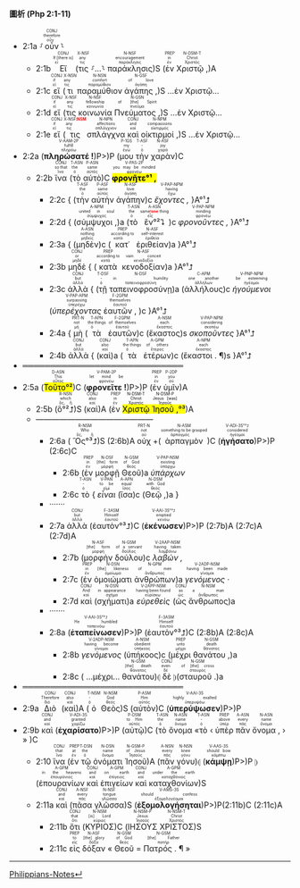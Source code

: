 #### 圖析 (Php 2:1-11)
- 2:1a ⸉<RUBY><ruby><ruby>οὖν<rt>οὖν</rt></ruby><rt>therefore</rt></ruby><rt>CONJ</rt></RUBY>⸊
	- 2:1b <RUBY><ruby><ruby>Εἴ<rt>εἰ</rt></ruby><rt>If [there is]</rt></ruby><rt>CONJ</rt></RUBY> (<RUBY><ruby><ruby>τις<rt>τις</rt></ruby><rt>any</rt></ruby><rt>X-NSF</rt></RUBY> ⸉...⸊ <RUBY><ruby><ruby>παράκλησις<rt>παράκλησις</rt></ruby><rt>encouragement</rt></ruby><rt>N-NSF</rt></RUBY>)S (<RUBY><ruby><ruby>ἐν<rt>ἐν</rt></ruby><rt>in</rt></ruby><rt>PREP</rt></RUBY> <RUBY><ruby><ruby>Χριστῷ ,<rt>Χριστός</rt></ruby><rt>Christ</rt></ruby><rt>N-DSM-T</rt></RUBY>)A 
	- 2:1c <RUBY><ruby><ruby>εἴ<rt>εἰ</rt></ruby><rt>if</rt></ruby><rt>CONJ</rt></RUBY> (<RUBY><ruby><ruby>τι<rt>τις</rt></ruby><rt>any</rt></ruby><rt>X-NSN</rt></RUBY> <RUBY><ruby><ruby>παραμύθιον<rt>παραμύθιον</rt></ruby><rt>comfort</rt></ruby><rt>N-NSN</rt></RUBY> <RUBY><ruby><ruby>ἀγάπης ,<rt>ἀγάπη</rt></ruby><rt>of love</rt></ruby><rt>N-GSF</rt></RUBY>)S ...ἐν Χριστῷ...
	- 2:1d <RUBY><ruby><ruby>εἴ<rt>εἰ</rt></ruby><rt>if</rt></ruby><rt>CONJ</rt></RUBY> (<RUBY><ruby><ruby>τις<rt>τις</rt></ruby><rt>any</rt></ruby><rt>X-NSF</rt></RUBY> <RUBY><ruby><ruby>κοινωνία<rt>κοινωνία</rt></ruby><rt>fellowship</rt></ruby><rt>N-NSF</rt></RUBY> <RUBY><ruby><ruby>Πνεύματος ,<rt>πνεῦμα</rt></ruby><rt>of [the] Spirit</rt></ruby><rt>N-GSN</rt></RUBY>)S ...ἐν Χριστῷ...
	- 2:1e <RUBY><ruby><ruby>εἴ<rt>εἰ</rt></ruby><rt>if</rt></ruby><rt>CONJ</rt></RUBY> (<RUBY><ruby><ruby>τις<rt>τις</rt></ruby><rt>any</rt></ruby><rt>X-NSF⁞<strong><font color='red'>NSM</font></strong></rt></RUBY> <RUBY><ruby><ruby>σπλάγχνα<rt>σπλάγχνον</rt></ruby><rt>affections</rt></ruby><rt>N-NPN</rt></RUBY> <RUBY><ruby><ruby>καὶ<rt>καί</rt></ruby><rt>and</rt></ruby><rt>CONJ</rt></RUBY> <RUBY><ruby><ruby>οἰκτιρμοί ,<rt>οἰκτιρμός</rt></ruby><rt>compassions</rt></ruby><rt>N-NPM</rt></RUBY>)S ...ἐν Χριστῷ...
- 2:2a (<RUBY><ruby><ruby><strong>πληρώσατέ !</strong><rt>πληρόω</rt></ruby><rt>fulfill</rt></ruby><rt>V-AAM-2P</rt></RUBY>)P>)P (<RUBY><ruby><ruby>μου<rt>ἐγώ</rt></ruby><rt>my</rt></ruby><rt>P-1GS</rt></RUBY> <RUBY><ruby><ruby>τὴν<rt>ὁ</rt></ruby><rt>-</rt></ruby><rt>T-ASF</rt></RUBY> <RUBY><ruby><ruby>χαρὰν<rt>χαρά</rt></ruby><rt>joy</rt></ruby><rt>N-ASF</rt></RUBY>)C
	- 2:2b <RUBY><ruby><ruby>ἵνα<rt>ἵνα</rt></ruby><rt>so that</rt></ruby><rt>CONJ</rt></RUBY> (<RUBY><ruby><ruby>τὸ<rt>ὁ</rt></ruby><rt>the</rt></ruby><rt>T-ASN</rt></RUBY> <RUBY><ruby><ruby>αὐτὸ<rt>αὐτός</rt></ruby><rt>same</rt></ruby><rt>P-ASN</rt></RUBY>)C <RUBY><ruby><ruby><mark><strong>φρονῆτε°¹ ,</strong></mark><rt>φρονέω</rt></ruby><rt>you may be minded</rt></ruby><rt>V-PAS-2P</rt></RUBY> 
		- 2:2c { (<RUBY><ruby><ruby>τὴν<rt>ὁ</rt></ruby><rt>the</rt></ruby><rt>T-ASF</rt></RUBY> <RUBY><ruby><ruby>αὐτὴν<rt>αὐτός</rt></ruby><rt>same</rt></ruby><rt>P-ASF</rt></RUBY> <RUBY><ruby><ruby>ἀγάπην<rt>ἀγάπη</rt></ruby><rt>love</rt></ruby><rt>N-ASF</rt></RUBY>)c <RUBY><ruby><ruby><em>ἔχοντες ,</em><rt>ἔχω</rt></ruby><rt>having</rt></ruby><rt>V-PAP-NPM</rt></RUBY> }A°¹⮥ 
		- 2:2d { (<RUBY><ruby><ruby>σύμψυχοι ,<rt>σύμψυχος</rt></ruby><rt>united in soul</rt></ruby><rt>A-NPM</rt></RUBY>)a (<RUBY><ruby><ruby>τὸ<rt>ὁ</rt></ruby><rt>the</rt></ruby><rt>T-ASN</rt></RUBY> <RUBY><ruby><ruby>ἓν°²⮧<rt>εἷς</rt></ruby><rt>same<strong><font color='red'>⁞one</font></strong> thing</rt></ruby><rt>A-ASN</rt></RUBY>)c <RUBY><ruby><ruby><em>φρονοῦντες ,</em><rt>φρονέω</rt></ruby><rt>minding</rt></ruby><rt>V-PAP-NPM</rt></RUBY> }A°¹⮥
		- 2:3a { (<RUBY><ruby><ruby>μηδὲν<rt>μηδείς</rt></ruby><rt>nothing</rt></ruby><rt>A-ASN</rt></RUBY>)c (<RUBY><ruby><ruby>κατ᾽<rt>κατά</rt></ruby><rt>according to</rt></ruby><rt>PREP</rt></RUBY> <RUBY><ruby><ruby>ἐριθείαν<rt>ἐριθεία</rt></ruby><rt>self-interest</rt></ruby><rt>N-ASF</rt></RUBY>)a }A°¹⮥
		- 2:3b <RUBY><ruby><ruby>μηδὲ<rt>μηδέ</rt></ruby><rt>or</rt></ruby><rt>CONJ</rt></RUBY> { (<RUBY><ruby><ruby>κατὰ<rt>κατά</rt></ruby><rt>according to</rt></ruby><rt>PREP</rt></RUBY> <RUBY><ruby><ruby>κενοδοξίαν<rt>κενοδοξία</rt></ruby><rt>vain conceit</rt></ruby><rt>N-ASF</rt></RUBY>)a }A°¹⮥
		- 2:3c <RUBY><ruby><ruby>ἀλλὰ<rt>ἀλλά</rt></ruby><rt>but</rt></ruby><rt>CONJ</rt></RUBY> { (<RUBY><ruby><ruby>τῇ<rt>ὁ</rt></ruby><rt>-</rt></ruby><rt>T-DSF</rt></RUBY> <RUBY><ruby><ruby>ταπεινοφροσύνῃ<rt>ταπεινοφροσύνη</rt></ruby><rt>in humility</rt></ruby><rt>N-DSF</rt></RUBY>)a (<RUBY><ruby><ruby>ἀλλήλους<rt>ἀλλήλων</rt></ruby><rt>one another</rt></ruby><rt>C-APM</rt></RUBY>)c <RUBY><ruby><ruby><em>ἡγούμενοι</em><rt>ἡγέομαι</rt></ruby><rt>be esteeming</rt></ruby><rt>V-PNP-NPM</rt></RUBY> (<RUBY><ruby><ruby><em>ὑπερέχοντας</em><rt>ὑπερέχω</rt></ruby><rt>surpassing</rt></ruby><rt>V-PAP-APM</rt></RUBY> <RUBY><ruby><ruby>ἑαυτῶν ,<rt>ἑαυτοῦ</rt></ruby><rt>themselves</rt></ruby><rt>F-2GPM</rt></RUBY> )c }A°¹⮥
		- 2:4a { <RUBY><ruby><ruby>μὴ<rt>μή</rt></ruby><rt>not</rt></ruby><rt>PRT-N</rt></RUBY> (<RUBY><ruby><ruby>τὰ<rt>ὁ</rt></ruby><rt>the things</rt></ruby><rt>T-APN</rt></RUBY> <RUBY><ruby><ruby>ἑαυτῶν<rt>ἑαυτοῦ</rt></ruby><rt>of themselves</rt></ruby><rt>F-2GPM</rt></RUBY>)c (<RUBY><ruby><ruby>ἕκαστος<rt>ἕκαστος</rt></ruby><rt>each</rt></ruby><rt>A-NSM</rt></RUBY>)s <RUBY><ruby><ruby><em>σκοποῦντες</em><rt>σκοπέω</rt></ruby><rt>considering</rt></ruby><rt>V-PAP-NPM</rt></RUBY> }A°¹⮥
		- 2:4b <RUBY><ruby><ruby>ἀλλὰ<rt>ἀλλά</rt></ruby><rt>but</rt></ruby><rt>CONJ</rt></RUBY> { (<RUBY><ruby><ruby>καὶ<rt>καί</rt></ruby><rt>also</rt></ruby><rt>CONJ</rt></RUBY>)a (<RUBY><ruby><ruby>τὰ<rt>ὁ</rt></ruby><rt>the things</rt></ruby><rt>T-APN</rt></RUBY> <RUBY><ruby><ruby>ἑτέρων<rt>ἕτερος</rt></ruby><rt>of others</rt></ruby><rt>A-GPM</rt></RUBY>)c (<RUBY><ruby><ruby>ἕκαστοι . ¶<rt>ἕκαστος</rt></ruby><rt>each</rt></ruby><rt>A-NPM</rt></RUBY>)s  }A°¹⮥
- ═════════════════════════════
- 2:5a (<RUBY><ruby><ruby><mark>Τοῦτο°²</mark><rt>οὗτος</rt></ruby><rt>This</rt></ruby><rt>D-ASN</rt></RUBY>)C (<RUBY><ruby><ruby><strong>φρονεῖτε !</strong><rt>φρονέω</rt></ruby><rt>let mind be</rt></ruby><rt>V-PAM-2P</rt></RUBY>)P>)P (<RUBY><ruby><ruby>ἐν<rt>ἐν</rt></ruby><rt>in</rt></ruby><rt>PREP</rt></RUBY> <RUBY><ruby><ruby>ὑμῖν<rt>σύ</rt></ruby><rt>you</rt></ruby><rt>P-2DP</rt></RUBY>)A 
	- 2:5b (<RUBY><ruby><ruby>ὃ°²⮥<rt>ὅς, ἥ</rt></ruby><rt>which</rt></ruby><rt>R-NSN</rt></RUBY>)S (<RUBY><ruby><ruby>καὶ<rt>καί</rt></ruby><rt>also</rt></ruby><rt>CONJ</rt></RUBY>)A (<RUBY><ruby><ruby>ἐν<rt>ἐν</rt></ruby><rt>in</rt></ruby><rt>PREP</rt></RUBY> <mark><RUBY><ruby><ruby>Χριστῷ<rt>Χριστός</rt></ruby><rt>Christ</rt></ruby><rt>N-DSM-T</rt></RUBY> <RUBY><ruby><ruby>Ἰησοῦ ,<rt>Ἰησοῦς</rt></ruby><rt>Jesus [was]</rt></ruby><rt>N-DSM-P</rt></RUBY>°³</mark>)A
	- ———————————————
		- 2:6a ( <RUBY><ruby><ruby>Ὃς°³⮥<rt>ὅς, ἥ</rt></ruby><rt>Who</rt></ruby><rt>R-NSM</rt></RUBY>)S (2:6b)A <RUBY><ruby><ruby>οὐχ<rt>οὐ</rt></ruby><rt>not</rt></ruby><rt>PRT-N</rt></RUBY> +(<RUBY><ruby><ruby>ἁρπαγμὸν<rt>ἁρπαγμός</rt></ruby><rt>something to be grasped</rt></ruby><rt>N-ASM</rt></RUBY>)C (<RUBY><ruby><ruby><strong>ἡγήσατο</strong><rt>ἡγέομαι</rt></ruby><rt>considered</rt></ruby><rt>V-ADI-3S°³⮥</rt></RUBY>)P>)P (2:6c)C 
			- 2:6b (<RUBY><ruby><ruby>ἐν<rt>ἐν</rt></ruby><rt>in</rt></ruby><rt>PREP</rt></RUBY> <RUBY><ruby><ruby>μορφῇ<rt>μορφή</rt></ruby><rt>[the] form</rt></ruby><rt>N-DSF</rt></RUBY> <RUBY><ruby><ruby>Θεοῦ<rt>θεός</rt></ruby><rt>of God</rt></ruby><rt>N-GSM</rt></RUBY>)a <RUBY><ruby><ruby><em>ὑπάρχων</em><rt>ὑπάρχω</rt></ruby><rt>existing</rt></ruby><rt>V-PAP-NSM</rt></RUBY>
			- 2:6c <RUBY><ruby><ruby>τὸ<rt>ὁ</rt></ruby><rt>-</rt></ruby><rt>T-ASN</rt></RUBY> { <RUBY><ruby><ruby><em>εἶναι</em><rt>εἰμί</rt></ruby><rt>to be</rt></ruby><rt>V-PAN</rt></RUBY> (<RUBY><ruby><ruby>ἴσα<rt>ἴσος</rt></ruby><rt>equal</rt></ruby><rt>A-APN</rt></RUBY>)c (<RUBY><ruby><ruby>Θεῷ ,<rt>θεός</rt></ruby><rt>with God</rt></ruby><rt>N-DSM</rt></RUBY>)a }
		- ·······
		- 2:7a <RUBY><ruby><ruby>ἀλλὰ<rt>ἀλλά</rt></ruby><rt>but</rt></ruby><rt>CONJ</rt></RUBY> (<RUBY><ruby><ruby>ἑαυτὸν°³⮥<rt>ἑαυτοῦ</rt></ruby><rt>Himself</rt></ruby><rt>F-3ASM</rt></RUBY>)C (<RUBY><ruby><ruby><strong>ἐκένωσεν</strong><rt>κενόω</rt></ruby><rt>emptied</rt></ruby><rt>V-AAI-3S°³⮥</rt></RUBY>)P>)P (2:7b)A (2:7c)A (2:7d)A
			- 2:7b (<RUBY><ruby><ruby>μορφὴν<rt>μορφή</rt></ruby><rt>[the] form</rt></ruby><rt>N-ASF</rt></RUBY> <RUBY><ruby><ruby>δούλου<rt>δοῦλος</rt></ruby><rt>of a servant</rt></ruby><rt>N-GSM</rt></RUBY>)c <RUBY><ruby><ruby><em>λαβών ,</em><rt>λαμβάνω</rt></ruby><rt>having taken</rt></ruby><rt>V-2AAP-NSM</rt></RUBY>
			- 2:7c (<RUBY><ruby><ruby>ἐν<rt>ἐν</rt></ruby><rt>in</rt></ruby><rt>PREP</rt></RUBY> <RUBY><ruby><ruby>ὁμοιώματι<rt>ὁμοίωμα</rt></ruby><rt>[the] likeness</rt></ruby><rt>N-DSN</rt></RUBY> <RUBY><ruby><ruby>ἀνθρώπων<rt>ἄνθρωπος</rt></ruby><rt>of men</rt></ruby><rt>N-GPM</rt></RUBY>)a <RUBY><ruby><ruby><em>γενόμενος ·</em><rt>γίνομαι</rt></ruby><rt>having been made</rt></ruby><rt>V-2ADP-NSM</rt></RUBY>
			- 2:7d <RUBY><ruby><ruby>καὶ<rt>καί</rt></ruby><rt>And</rt></ruby><rt>CONJ</rt></RUBY> (<RUBY><ruby><ruby>σχήματι<rt>σχῆμα</rt></ruby><rt>in appearance</rt></ruby><rt>N-DSN</rt></RUBY>)a <RUBY><ruby><ruby><em>εὑρεθεὶς</em><rt>εὑρίσκω</rt></ruby><rt>having been found</rt></ruby><rt>V-2APP-NSM</rt></RUBY> (<RUBY><ruby><ruby>ὡς<rt>ὡς</rt></ruby><rt>as</rt></ruby><rt>CONJ</rt></RUBY> <RUBY><ruby><ruby>ἄνθρωπος<rt>ἄνθρωπος</rt></ruby><rt>a man</rt></ruby><rt>N-NSM</rt></RUBY>)a
		- ·······
		- 2:8a (<RUBY><ruby><ruby><strong>ἐταπείνωσεν</strong><rt>ταπεινόω</rt></ruby><rt>He humbled</rt></ruby><rt>V-AAI-3S°³⮥</rt></RUBY>)P>)P (<RUBY><ruby><ruby>ἑαυτὸν°³⮥<rt>ἑαυτοῦ</rt></ruby><rt>Himself</rt></ruby><rt>F-3ASM</rt></RUBY>)C (2:8b)A (2:8c)A
			- 2:8b <RUBY><ruby><ruby><em>γενόμενος</em><rt>γίνομαι</rt></ruby><rt>having become</rt></ruby><rt>V-2ADP-NSM</rt></RUBY> (<RUBY><ruby><ruby>ὑπήκοος<rt>ὑπήκοος</rt></ruby><rt>obedient</rt></ruby><rt>A-NSM</rt></RUBY>)c (<RUBY><ruby><ruby>μέχρι<rt>μέχρι</rt></ruby><rt>unto</rt></ruby><rt>PREP</rt></RUBY> <RUBY><ruby><ruby>θανάτου ,<rt>θάνατος</rt></ruby><rt>death</rt></ruby><rt>N-GSM</rt></RUBY>)a
			- 2:8c ( ...μέχρι... <RUBY><ruby><ruby>θανάτου<rt>θάνατος</rt></ruby><rt>[the] death</rt></ruby><rt>N-GSM</rt></RUBY>)⦇ <RUBY><ruby><ruby>δὲ<rt>δέ</rt></ruby><rt>even</rt></ruby><rt>CONJ</rt></RUBY> ⦈(<RUBY><ruby><ruby>σταυροῦ .<rt>σταυρός</rt></ruby><rt>of [the] cross</rt></ruby><rt>N-GSM</rt></RUBY>)a
- ═════════════════════════════
- 2:9a <RUBY><ruby><ruby>Διὸ<rt>διό</rt></ruby><rt>Therefore</rt></ruby><rt>CONJ</rt></RUBY> (<RUBY><ruby><ruby>καὶ<rt>καί</rt></ruby><rt>also</rt></ruby><rt>CONJ</rt></RUBY>)A (<RUBY><ruby><ruby>ὁ<rt>ὁ</rt></ruby><rt>-</rt></ruby><rt>T-NSM</rt></RUBY> <RUBY><ruby><ruby>Θεὸς<rt>θεός</rt></ruby><rt>God</rt></ruby><rt>N-NSM</rt></RUBY>)S (<RUBY><ruby><ruby>αὐτὸν<rt>αὐτός</rt></ruby><rt>Him</rt></ruby><rt>P-ASM</rt></RUBY>)C (<RUBY><ruby><ruby><strong>ὑπερύψωσεν</strong><rt>ὑπερυψόω</rt></ruby><rt>highly exalted</rt></ruby><rt>V-AAI-3S</rt></RUBY>)P>)P
- 2:9b <RUBY><ruby><ruby>καὶ<rt>καί</rt></ruby><rt>and</rt></ruby><rt>CONJ</rt></RUBY> (<RUBY><ruby><ruby><strong>ἐχαρίσατο</strong><rt>χαρίζω</rt></ruby><rt>granted</rt></ruby><rt>V-ADI-3S</rt></RUBY>)P>)P (<RUBY><ruby><ruby>αὐτῷ<rt>αὐτός</rt></ruby><rt>to Him</rt></ruby><rt>P-DSM</rt></RUBY>)C (<RUBY><ruby><ruby>τὸ<rt>ὁ</rt></ruby><rt>the</rt></ruby><rt>T-ASN</rt></RUBY> <RUBY><ruby><ruby>ὄνομα<rt>ὄνομα</rt></ruby><rt>name</rt></ruby><rt>N-ASN</rt></RUBY> «<RUBY><ruby><ruby>τὸ<rt>ὁ</rt></ruby><rt>-</rt></ruby><rt>T-ASN</rt></RUBY> ‹ <RUBY><ruby><ruby>ὑπὲρ<rt>ὑπέρ</rt></ruby><rt>above</rt></ruby><rt>PREP</rt></RUBY> <RUBY><ruby><ruby>πᾶν<rt>πᾶς</rt></ruby><rt>every</rt></ruby><rt>A-ASN</rt></RUBY> <RUBY><ruby><ruby>ὄνομα ,<rt>ὄνομα</rt></ruby><rt>name</rt></ruby><rt>N-ASN</rt></RUBY> › » )C 
	- 2:10 <RUBY><ruby><ruby>ἵνα<rt>ἵνα</rt></ruby><rt>that</rt></ruby><rt>CONJ</rt></RUBY> (<RUBY><ruby><ruby>ἐν<rt>ἐν</rt></ruby><rt>at</rt></ruby><rt>PREP</rt></RUBY> <RUBY><ruby><ruby>τῷ<rt>ὁ</rt></ruby><rt>the</rt></ruby><rt>T-DSN</rt></RUBY> <RUBY><ruby><ruby>ὀνόματι<rt>ὄνομα</rt></ruby><rt>name</rt></ruby><rt>N-DSN</rt></RUBY> <RUBY><ruby><ruby>Ἰησοῦ<rt>Ἰησοῦς</rt></ruby><rt>of Jesus</rt></ruby><rt>N-GSM-P</rt></RUBY>)A (<RUBY><ruby><ruby>πᾶν<rt>πᾶς</rt></ruby><rt>every</rt></ruby><rt>A-NSN</rt></RUBY> <RUBY><ruby><ruby>γόνυ<rt>γόνυ</rt></ruby><rt>knee</rt></ruby><rt>N-NSN</rt></RUBY>)⦇ (<RUBY><ruby><ruby><strong>κάμψῃ</strong><rt>κάμπτω</rt></ruby><rt>should bow</rt></ruby><rt>V-AAS-3S</rt></RUBY>)P>)P ⦈(<RUBY><ruby><ruby>ἐπουρανίων<rt>ἐπουράνιος</rt></ruby><rt>in the heavens</rt></ruby><rt>A-GPM</rt></RUBY> <RUBY><ruby><ruby>καὶ<rt>καί</rt></ruby><rt>and</rt></ruby><rt>CONJ</rt></RUBY> <RUBY><ruby><ruby>ἐπιγείων<rt>ἐπίγειος</rt></ruby><rt>on earth</rt></ruby><rt>A-GPM</rt></RUBY> <RUBY><ruby><ruby>καὶ<rt>καί</rt></ruby><rt>and</rt></ruby><rt>CONJ</rt></RUBY> <RUBY><ruby><ruby>καταχθονίων<rt>καταχθόνιος</rt></ruby><rt>under the earth</rt></ruby><rt>A-GPM</rt></RUBY>)S
	- 2:11a <RUBY><ruby><ruby>καὶ<rt>καί</rt></ruby><rt>and</rt></ruby><rt>CONJ</rt></RUBY> (<RUBY><ruby><ruby>πᾶσα<rt>πᾶς</rt></ruby><rt>every</rt></ruby><rt>A-NSF</rt></RUBY> <RUBY><ruby><ruby>γλῶσσα<rt>γλῶσσα</rt></ruby><rt>tongue</rt></ruby><rt>N-NSF</rt></RUBY>)S (<RUBY><ruby><ruby><strong>ἐξομολογήσηται</strong><rt>ἐξομολογέομαι</rt></ruby><rt>should confess</rt></ruby><rt>V-AMS-3S</rt></RUBY>)P>)P(2:11b)C (2:11c)A
		- 2:11b <RUBY><ruby><ruby>ὅτι<rt>ὅτι</rt></ruby><rt>that</rt></ruby><rt>CONJ</rt></RUBY> (<RUBY><ruby><ruby>ΚΥΡΙΟΣ<rt>κύριος</rt></ruby><rt>[is] Lord</rt></ruby><rt>N-NSM</rt></RUBY>)C (<RUBY><ruby><ruby>ΙΗΣΟΥΣ<rt>Ἰησοῦς</rt></ruby><rt>Jesus</rt></ruby><rt>N-NSM-P</rt></RUBY> <RUBY><ruby><ruby>ΧΡΙΣΤΟΣ<rt>Χριστός</rt></ruby><rt>Christ</rt></ruby><rt>N-NSM-T</rt></RUBY>)S 
		- 2:11c <RUBY><ruby><ruby>εἰς<rt>εἰς</rt></ruby><rt>to</rt></ruby><rt>PREP</rt></RUBY> <RUBY><ruby><ruby>δόξαν<rt>δόξα</rt></ruby><rt>[the] glory</rt></ruby><rt>N-ASF</rt></RUBY> « <RUBY><ruby><ruby>Θεοῦ<rt>θεός</rt></ruby><rt>of God</rt></ruby><rt>N-GSM</rt></RUBY> = <RUBY><ruby><ruby>Πατρός . ¶<rt>πατήρ</rt></ruby><rt>[the] Father</rt></ruby><rt>N-GSM</rt></RUBY> »



---
[Philippians-Notes↵](Philippians-Notes.md)